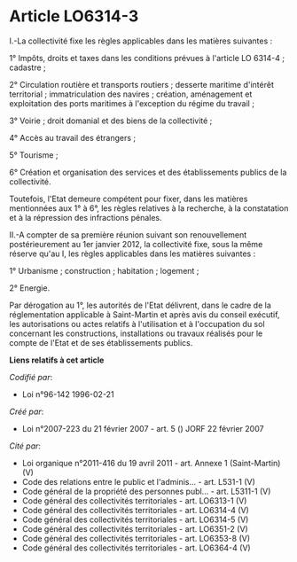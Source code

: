 # Article LO6314-3

I.-La collectivité fixe les règles applicables dans les matières suivantes : 

1° Impôts, droits et taxes dans les conditions prévues à l'article LO 6314-4 ; cadastre ; 

2° Circulation routière et transports routiers ; desserte maritime d'intérêt territorial ; immatriculation des navires ;
création, aménagement et exploitation des ports maritimes à l'exception du régime du travail ; 

3° Voirie ; droit domanial et des biens de la collectivité ; 

4° Accès au travail des étrangers ; 

5° Tourisme ; 

6° Création et organisation des services et des établissements publics de la collectivité. 

Toutefois, l'Etat demeure compétent pour fixer, dans les matières mentionnées aux 1° à 6°, les règles relatives à la
recherche, à la constatation et à la répression des infractions pénales. 

II.-A compter de sa première réunion suivant son renouvellement postérieurement au 1er janvier 2012, la collectivité fixe,
sous la même réserve qu'au I, les règles applicables dans les matières suivantes : 

1° Urbanisme ; construction ; habitation ; logement ; 

2° Energie. 

Par dérogation au 1°, les autorités de l'Etat délivrent, dans le cadre de la réglementation applicable à Saint-Martin et
après avis du conseil exécutif, les autorisations ou actes relatifs à l'utilisation et à l'occupation du sol concernant les
constructions, installations ou travaux réalisés pour le compte de l'Etat et de ses établissements publics.

**Liens relatifs à cet article**

_Codifié par_:

  - Loi n°96-142 1996-02-21

_Créé par_:

  - Loi n°2007-223 du 21 février 2007 - art. 5 () JORF 22 février 2007

_Cité par_:

  - Loi organique n°2011-416 du 19 avril 2011 - art. Annexe 1 (Saint-Martin) (V)
  - Code des relations entre le public et l'adminis... - art. L531-1 (V)
  - Code général de la propriété des personnes publ... - art. L5311-1 (V)
  - Code général des collectivités territoriales - art. LO6313-1 (V)
  - Code général des collectivités territoriales - art. LO6314-4 (V)
  - Code général des collectivités territoriales - art. LO6314-5 (V)
  - Code général des collectivités territoriales - art. LO6351-2 (V)
  - Code général des collectivités territoriales - art. LO6353-8 (V)
  - Code général des collectivités territoriales - art. LO6364-4 (V)
